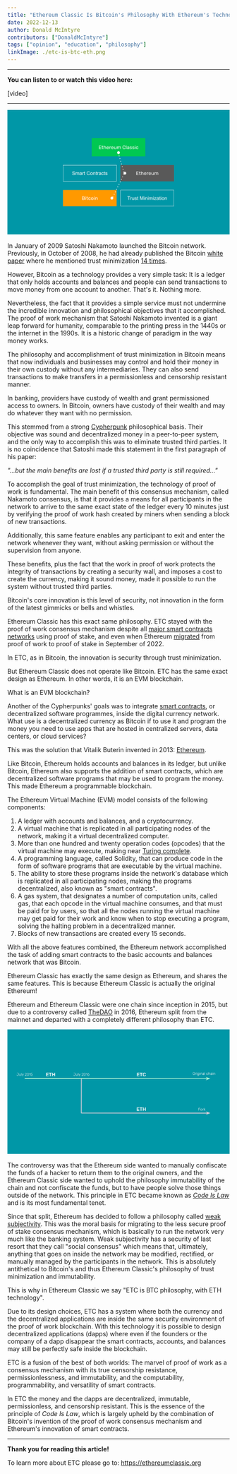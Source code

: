 ```yaml
---
title: "Ethereum Classic Is Bitcoin's Philosophy With Ethereum's Technology"
date: 2022-12-13
author: Donald McIntyre
contributors: ["DonaldMcIntyre"]
tags: ["opinion", "education", "philosophy"]
linkImage: ./etc-is-btc-eth.png
---
```


---
**You can listen to or watch this video here:**

[video]

---
![ETC is BTC philosophy with ETH technology.](./etc-is-btc-eth.png)

In January of 2009 Satoshi Nakamoto launched the Bitcoin network. Previously, in October of 2008, he had already published the Bitcoin [white paper](https://bitcoin.org/bitcoin.pdf) where he mentioned trust minimization [14 times](https://etherplan.com/2020/02/29/satoshi-nakamoto-mentioned-trust-minimization-14-times-in-the-bitcoin-white-paper/10210/).

However, Bitcoin as a technology provides a very simple task: It is a ledger that only holds accounts and balances and people can send transactions to move money from one account to another. That's it. Nothing more.  

Nevertheless, the fact that it provides a simple service must not undermine the incredible innovation and philosophical objectives that it accomplished. The proof of work mechanism that Satoshi Nakamoto invented is a giant leap forward for humanity, comparable to the printing press in the 1440s or the internet in the 1990s. It is a historic change of paradigm in the way money works.

The philosophy and accomplishment of trust minimization in Bitcoin means that now individuals and businesses may control  and hold their money in their own custody without any intermediaries. They can also send transactions to make transfers in a permissionless and censorship resistant manner.

In banking, providers have custody of wealth and grant permissioned access to owners. In Bitcoin, owners have custody of their wealth and may do whatever they want with no permission.

This stemmed from a strong [Cypherpunk](https://en.wikipedia.org/wiki/Cypherpunk) philosophical basis. Their objective was sound and decentralized money in a peer-to-peer system, and the only way to accomplish this was to eliminate trusted third parties. It is no coincidence that Satoshi made this statement in the first paragraph of his paper:

*"...but the main benefits are lost if a trusted third party is still required..."*

To accomplish the goal of trust minimization, the technology of proof of work is fundamental. The main benefit of this consensus mechanism, called Nakamoto consensus, is that it provides a means for all participants in the network to arrive to the same exact state of the ledger every 10 minutes just by verifying the proof of work hash created by miners when sending a block of new transactions. 

Additionally, this same feature enables any participant to exit and enter the network whenever they want, without asking permission or without the supervision from anyone.

These benefits, plus the fact that the work in proof of work protects the integrity of transactions by creating a security wall, and imposes a cost to create the currency, making it sound money, made it possible to run the system without trusted third parties.

Bitcoin's core innovation is this level of security, not innovation in the form of the latest gimmicks or bells and whistles.

Ethereum Classic has this exact same philosophy. ETC stayed with the proof of work consensus mechanism despite all [major smart contracts networks](https://coinmarketcap.com/view/smart-contracts/) using proof of stake, and even when Ethereum [migrated](https://ethereum.org/en/upgrades/merge/) from proof of work to proof of stake in September of 2022.

In ETC, as in Bitcoin, the innovation is security through trust minimization.

But Ethereum Classic does not operate like Bitcoin. ETC has the same exact design as Ethereum. In other words, it is an EVM blockchain.

What is an EVM blockchain? 

Another of the Cypherpunks' goals was to integrate [smart contracts](https://en.wikipedia.org/wiki/Smart_contract), or decentralized software programmes, inside the digital currency network. What use is a decentralized currency as Bitcoin if to use it and program the money you need to use apps that are hosted in centralized servers, data centers, or cloud services?

This was the solution that Vitalik Buterin invented in 2013: [Ethereum](https://ethereum.org/en/whitepaper/).

Like Bitcoin, Ethereum holds accounts and balances in its ledger, but unlike Bitcoin, Ethereum also supports the addition of smart contracts, which are decentralized software programs that may be used to program the money. This made Ethereum a programmable blockchain.

The Ethereum Virtual Machine (EVM) model consists of the following components:

1. A ledger with accounts and balances, and a cryptocurrency.
2. A virtual machine that is replicated in all participating nodes of the network, making it a virtual decentralized computer.
3. More than one hundred and twenty operation codes (opcodes) that the virtual machine may execute, making near [Turing complete](https://en.wikipedia.org/wiki/Turing_completeness).
4. A programming language, called Solidity, that can produce code in the form of software programs that are executable by the virtual machine.
5. The ability to store these programs inside the network's database which is replicated in all participating nodes, making the programs decentralized, also known as "smart contracts".
6. A gas system, that designates a number of computation units, called gas, that each opcode in the virtual machine consumes, and that must be paid for by users, so that all the nodes running the virtual machine may get paid for their work and know when to stop executing a program, solving the halting problem in a decentralized manner.
7. Blocks of new transactions are created every 15 seconds.

With all the above features combined, the Ethereum network accomplished the task of adding smart contracts to the basic accounts and balances network that was Bitcoin.

Ethereum Classic has exactly the same design as Ethereum, and shares the same features. This is because Ethereum Classic is actually the original Ethereum!

Ethereum and Ethereum Classic were one chain since inception in 2015, but due to a controversy called [TheDAO](https://en.wikipedia.org/wiki/The_DAO_(organization))  in 2016, Ethereum split from the mainnet and departed with a completely different philosophy than ETC.

![ETC is the original chain and ETH is a fork.](./etc-is-the-original-chain.png)

The controversy was that the Ethereum side wanted to manually confiscate the funds of a hacker to return them to the original owners, and the Ethereum Classic side wanted to uphold the philosophy immutability of the chain and not confiscate the funds, but to have people solve those things outside of the network. This principle in ETC became known as [*Code Is Law*](https://ethereumclassic.org/why-classic/code-is-law) and is its most fundamental tenet.

Since that split, Ethereum has decided to follow a philosophy called [weak subjectivity](https://blog.ethereum.org/2014/11/25/proof-stake-learned-love-weak-subjectivity). This was the moral basis for migrating to the less secure proof of stake consensus mechanism, which is basically to run the network very much like the banking system. Weak subjectivity has a security of last resort that they call "social consensus" which means that, ultimately, anything that goes on inside the network may be modified, rectified, or manually managed by the participants in the network. This is absolutely antithetical to Bitcoin's and thus Ethereum Classic's philosophy of trust minimization and immutability.  

This is why in Ethereum Classic we say "ETC is BTC philosophy, with ETH technology". 

Due to its design choices, ETC has a system where both the currency and the decentralized applications are inside the same security environment of the proof of work blockchain. With this technology it is possible to design decentralized applications (dapps) where even if the founders or the company of a dapp disappear the smart contracts, accounts, and balances may still be perfectly safe inside the blockchain. 

ETC is a fusion of the best of both worlds: The marvel of proof of work as a consensus mechanism with its true censorship resistance, permissionlessness, and immutability, and the computability, programmability, and versatility of smart contracts.

In ETC the money and the dapps are decentralized, immutable, permissionless, and censorship resistant. This is the essence of the principle of *Code Is Law*, which is largely upheld by the combination of Bitcoin's invention of the proof of work consensus mechanism and Ethereum's innovation of smart contracts.

---

**Thank you for reading this article!**

To learn more about ETC please go to: https://ethereumclassic.org

